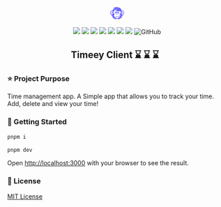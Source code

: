 
<div align="center">
    <img src="public/logo.svg" alt="drawing" width="32"/>

 ![](https://img.shields.io/badge/Code%20Style-Standard-brightgreen.svg) ![](https://img.shields.io/badge/Code%20Style-Prettier-brightgreen.svg) ![](https://img.shields.io/badge/Code%20Style-ESLint-brightgreen.svg)
 ![](https://img.shields.io/badge/Code%20Style-Typescript-blue.svg) ![](https://img.shields.io/badge/Code%20Style-NextJS-blue.svg)
 ![](https://img.shields.io/badge/Code%20Style-ReactJS-blue.svg) ![](https://img.shields.io/badge/Code%20Style-Markdown-blue.svg)
 ![GitHub](https://img.shields.io/github/license/Naereen/StrapDown.js.svg)

## Timeey Client :hourglass:  :hourglass:  :hourglass: &nbsp;

</div>

### :star:  Project Purpose

Time management app. A Simple app that allows you to track your time. Add, delete and view your time!

### :running: Getting Started

```
pnpm i
```

```
pnpm dev
```

Open [http://localhost:3000](http://localhost:3000) with your browser to see the result.

### :page_facing_up: License

[MIT License](https://github.com/Madeeha-Anjum/timeey-time-client/blob/main/LICENSE)